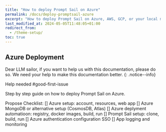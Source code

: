 ```yaml
---
title: "How to deploy Prompt Sail on Azure"
permalink: /docs/deploy-promptsail-azure
excerpt: "How to deploy Prompt Sail on Azure, AWS, GCP, or your local machine."
last_modified_at: 2024-05-05T11:48:05+01:00
redirect_from:
  - /theme-setup/
toc: true
---
```



## Azure Deployment 

Dear LLM sailor, if you want to help us with this documentation, please do so. We need your help to make this documentation better.
{: .notice--info}

Help needed #good-first-issue


Step by step guide on how to deploy Prompt Sail on Azure.

Propose Checklist:
[] Azure setup: account, resources, web app
[] Azure MongoDB or alternative setup (CosmosDB, Atlas)
[] Azure deplyment automatioon: registry, docker images, build, run
[] Prompt Sail setup: clone, build, run
[] Azure authentication configuration SSO
[] App logging and monitoring

